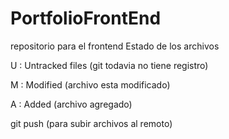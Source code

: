 # PortfolioFrontEnd
repositorio para el frontend
Estado de los archivos

U : Untracked files (git todavia no tiene registro)

M : Modified (archivo esta modificado)

A : Added (archivo agregado)

git push (para subir archivos al remoto)



